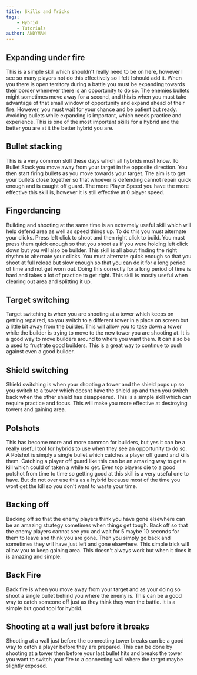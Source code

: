 ```yaml
---
title: Skills and Tricks
tags: 
    - Hybrid
    - Tutorials
author: ANDYMAN
---
```

## Expanding under fire

This is a simple skill which shouldn't really need to be on here, however I see so many players not do this effectively so I felt I should add it. When you there is open territory during a battle you must be expanding towards their border whenever there is an opportunity to do so. The enemies bullets might sometimes move away for a second, and this is when you must take advantage of that small window of opportunity and expand ahead of their fire. However, you must wait for your chance and be patient but ready. Avoiding bullets while expanding is important, which needs practice and experience. This is one of the most important skills for a hybrid and the better you are at it the better hybrid you are.

## Bullet stacking
This is a very common skill these days which all hybrids must know. To Bullet Stack you move away from your target in the opposite direction. You then start firing bullets as you move towards your target. The aim is to get your bullets close together so that whoever is defending cannot repair quick enough and is caught off guard. The more Player Speed you have the more effective this skill is, however it is still effective at 0 player speed.

## Fingerdancing
Building and shooting at the same time is an extremely useful skill which will help defend area as well as speed things up. To do this you must alternate your clicks. Press left click to shoot and then right click to build. You must press them quick enough so that you shoot as if you were holding left click down but you will also be builder. This skill is all about finding the right rhythm to alternate your clicks. You must alternate quick enough so that you shoot at full reload but slow enough so that you can do it for a long period of time and not get worn out. Doing this correctly for a long period of time is hard and takes a lot of practice to get right. This skill is mostly useful when clearing out area and splitting it up.

## Target switching
Target switching is when you are shooting at a tower which keeps on getting repaired, so you switch to a different tower in a place on screen but a little bit away from the builder. This will allow you to take down a tower while the builder is trying to move to the new tower you are shooting at. It is a good way to move builders around to where you want them. It can also be a used to frustrate good builders. This is a great way to continue to push against even a good builder.

## Shield switching
Shield switching is when your shooting a tower and the shield pops up so you switch to a tower which doesnt have the shield up and then you switch back when the other shield has disappeared. This is a simple skill which can require practice and focus. This will make you more effective at destroying towers and gaining area.

## Potshots
This has become more and more common for builders, but yes it can be a really useful tool for hybrids to use when they see an opportunity to do so. A Potshot is simply a single bullet which catches a player off guard and kills them. Catching a player off guard like this can be an amazing way to get a kill which could of taken a while to get. Even top players die to a good potshot from time to time so getting good at this skill is a very useful one to have. But do not over use this as a hybrid because most of the time you wont get the kill so you don't want to waste your time.

## Backing off
Backing off so that the enemy players think you have gone elsewhere can be an amazing strategy sometimes when things get tough. Back off so that the enemy players cannot see you and wait for 5 maybe 10 seconds for them to leave and think you are gone. Then you simply go back and sometimes they will have just left and gone elsewhere. This simple trick will allow you to keep gaining area. This doesn't always work but when it does it is amazing and simple.

## Back Fire
Back fire is when you move away from your target and as your doing so shoot a single bullet behind you where the enemy is. This can be a good way to catch someone off just as they think they won the battle. It is a simple but good tool for hybrid.

## Shooting at a wall just before it breaks
Shooting at a wall just before the connecting tower breaks can be a good way to catch a player before they are prepared. This can be done by shooting at a tower then before your last bullet hits and breaks the tower you want to switch your fire to a connecting wall where the target maybe slightly exposed.